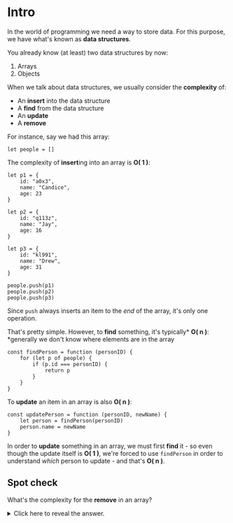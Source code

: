 # Intro

In the world of programming we need a way to store data. For this purpose, we have what's known as **data structures**.

  

You already know (at least) two data structures by now:

1.  Arrays
2.  Objects

  

When we talk about data structures, we usually consider the **complexity** of:

-   An **insert** into the data structure
-   A **find** from the data structure
-   An **update**
-   A **remove**

  

For instance, say we had this array:

```
let people = []
```
  
The complexity of **insert**ing into an array is **O( 1 )**:

```
let p1 = {
    id: "a0x3",
    name: "Candice",
    age: 23
}

let p2 = {
    id: "q113z",
    name: "Jay",
    age: 16
}

let p3 = {
    id: "kl991",
    name: "Drew",
    age: 31
}

people.push(p1)
people.push(p2)
people.push(p3)
```
  

Since `push` always inserts an item to the _end_ of the array, it's only one operation.

That's pretty simple. However, to **find** something, it's typically* **O( n )**:
*generally we don't know where elements are in the array

```
const findPerson = function (personID) {
    for (let p of people) {
        if (p.id === personID) {
            return p
        }
    }
}
```
  

To **update** an item in an array is also **O( n )**:

```
const updatePerson = function (personID, newName) {
    let person = findPerson(personID)
    person.name = newName
}
```
  
In order to **update** something in an array, we must first **find** it - so even though the update itself is **O( 1 )**, we're forced to use `findPerson` in order to understand _which_ person to update - and that's **O( n )**.

## Spot check
What's the complexity for the **remove** in an array?

<details><summary>
  Click here to reveal the answer.
</summary>
  
Also **O( n )** - first find it (using an index), then use the index to `splice`

See [solution](https://codepen.io/ElevationPen/pen/jjMoYY).
</details>